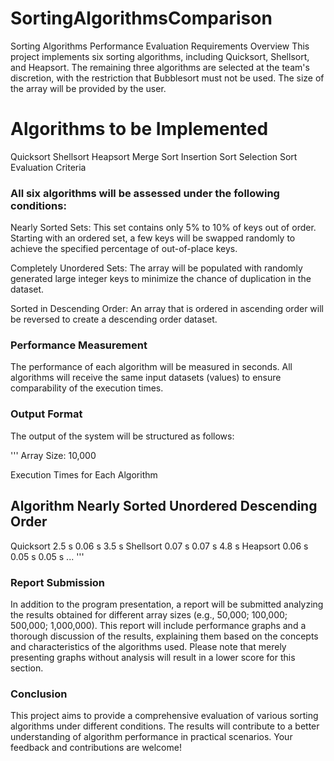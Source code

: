# SortingAlgorithmsComparison

Sorting Algorithms Performance Evaluation
Requirements Overview
This project implements six sorting algorithms, including Quicksort, Shellsort, and Heapsort. The remaining three algorithms are selected at the team's discretion, with the restriction that Bubblesort must not be used. The size of the array will be provided by the user.

# Algorithms to be Implemented
Quicksort
Shellsort
Heapsort
Merge Sort
Insertion Sort
Selection Sort
Evaluation Criteria
### All six algorithms will be assessed under the following conditions:

Nearly Sorted Sets: This set contains only 5% to 10% of keys out of order. Starting with an ordered set, a few keys will be swapped randomly to achieve the specified percentage of out-of-place keys.

Completely Unordered Sets: The array will be populated with randomly generated large integer keys to minimize the chance of duplication in the dataset.

Sorted in Descending Order: An array that is ordered in ascending order will be reversed to create a descending order dataset.

### Performance Measurement
The performance of each algorithm will be measured in seconds. All algorithms will receive the same input datasets (values) to ensure comparability of the execution times.

### Output Format
The output of the system will be structured as follows:

'''
Array Size: 10,000

Execution Times for Each Algorithm

Algorithm      Nearly Sorted      Unordered        Descending Order
--------------------------------------------------------------------
Quicksort      2.5 s             0.06 s          3.5 s
Shellsort      0.07 s            0.07 s          4.8 s
Heapsort       0.06 s            0.05 s          0.05 s
...
'''
### Report Submission
In addition to the program presentation, a report will be submitted analyzing the results obtained for different array sizes (e.g., 50,000; 100,000; 500,000; 1,000,000). This report will include performance graphs and a thorough discussion of the results, explaining them based on the concepts and characteristics of the algorithms used. Please note that merely presenting graphs without analysis will result in a lower score for this section.

### Conclusion
This project aims to provide a comprehensive evaluation of various sorting algorithms under different conditions. The results will contribute to a better understanding of algorithm performance in practical scenarios. Your feedback and contributions are welcome!
